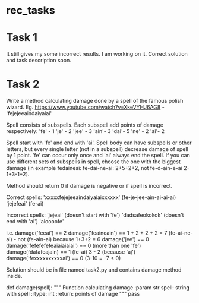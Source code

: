 # rec_tasks

# Task 1
It still gives my some incorrect results. I am working on it. Correct solution and task description soon.

# Task 2
Write a method calculating damage done by a spell of the famous polish wizard.
Eg. https://www.youtube.com/watch?v=XkeVYHJ6AG8 - 'fejejeeaindaiyaiai'

Spell consists of subspells. Each subspell add points of damage respectively:
'fe' - 1
'je' - 2
'jee' - 3
'ain'- 3
'dai'- 5
'ne' - 2
'ai'- 2

Spell start with 'fe' and end with 'ai'. Spell body can have subspells or other letters, but every single letter (not in a subspell) decrease damage of spell by 1 point. 'fe' can occur only once and 'ai' always end the spell. If you can use different sets of subspells in spell, choose the one with the biggest damage (in example fedaineai: fe-dai-ne-ai: 2+5+2+2, not fe-d-ain-e-ai 2-1+3-1+2).

Method should return 0 if damage is negative or if spell is incorrect.

Correct spells:
'xxxxxfejejeeaindaiyaiaixxxxxx' (fe-je-jee-ain-ai-ai-ai)
'jejefeai' (fe-ai)

Incorrect spells:
'jejeai' (doesn't start with 'fe')
'dadsafeokokok' (doesn't end with 'ai')
'aioooofe'

i.e.
damage('feeai') == 2
damage('feaineain') == 1 + 2 + 2 + 2 = 7 (fe-ai-ne-ai) - not (fe-ain-ai) because 1+3+2 = 6
damage('jee') == 0
damage('fefefefefeaiaiaiaiai') == 0 (more than one 'fe')
damage(fdafafeajain) == 1 (fe-ai) 3 - 2 (because 'aj')
damage('fexxxxxxxxxxai') == 0 (3-10 = -7 < 0)

Solution should be in file named task2.py and contains damage method inside.

def damage(spell):
"""
Function calculating damage
:param str spell: string with spell
:rtype: int
:return: points of damage
"""
pass

